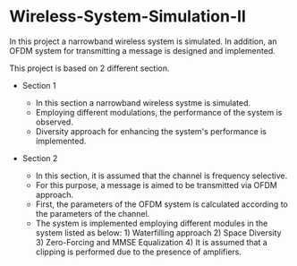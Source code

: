 # Wireless-System-Simulation-II
In this project a narrowband wireless system is simulated. In addition, an OFDM system for transmitting a message is designed and implemented.

This project is based on 2 different section.

- Section 1
  * In this section a narrowband wireless systme is simulated.
  * Employing different modulations, the performance of the system is observed.
  * Diversity approach for enhancing the system's performance is implemented.
 
- Section 2
    * In this section, it is assumed that the channel is frequency selective.
    * For this purpose, a message is aimed to be transmitted via OFDM approach.
    * First, the parameters of the OFDM system is calculated according to the parameters of the channel.
    * The system is implemented employing different modules in the system listed as below:
          1) Waterfilling approach
          2) Space Diversity
          3) Zero-Forcing and MMSE Equalization
          4) It is assumed that a clipping is performed due to the presence of amplifiers.
  
